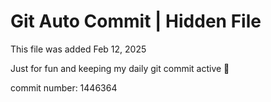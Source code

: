 # Git Auto Commit | Hidden File

This file was added Feb 12, 2025

Just for fun and keeping my daily git commit active 🤪

commit number: 1446364
